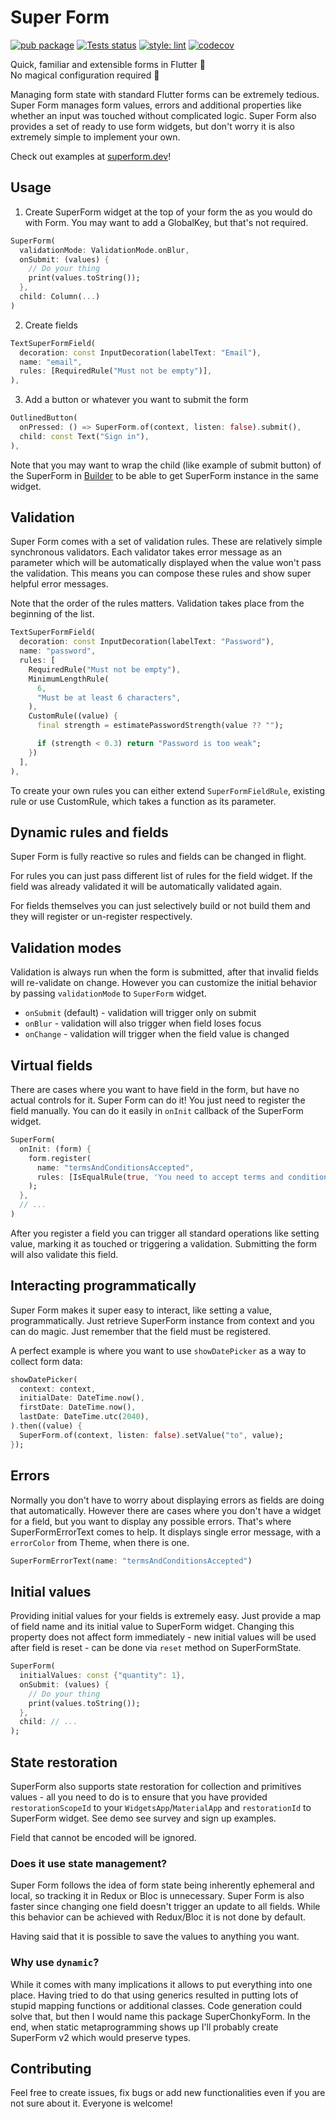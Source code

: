 # Super Form
[![pub package](https://img.shields.io/pub/v/super_form.svg)](https://pub.dartlang.org/packages/super_form)
[![Tests status](https://github.com/pr0gramista/super_form/workflows/Tests/badge.svg)](https://github.com/pr0gramista/super_form/actions)
[![style: lint](https://img.shields.io/badge/style-lint-4BC0F5.svg)](https://pub.dev/packages/lint)
[![codecov](https://codecov.io/gh/pr0gramista/super_form/branch/master/graph/badge.svg)](https://codecov.io/gh/pr0gramista/super_form)

Quick, familiar and extensible forms in Flutter 💪   
No magical configuration required 🎉

Managing form state with standard Flutter forms can be extremely tedious. Super Form manages form values, errors and additional properties like whether an input was touched without complicated logic. Super Form also provides a set of ready to use form widgets, but don't worry it is also extremely simple to implement your own.

Check out examples at [superform.dev](https://superform.dev)!

## Usage
1. Create SuperForm widget at the top of your form the as you would do with Form. You may want to add a GlobalKey, but that's not required.
```dart
SuperForm(
  validationMode: ValidationMode.onBlur,
  onSubmit: (values) {
    // Do your thing
    print(values.toString());
  },
  child: Column(...)
)
```
2. Create fields
```dart
TextSuperFormField(
  decoration: const InputDecoration(labelText: "Email"),
  name: "email",
  rules: [RequiredRule("Must not be empty")],
),
```
3. Add a button or whatever you want to submit the form
```dart
OutlinedButton(
  onPressed: () => SuperForm.of(context, listen: false).submit(),
  child: const Text("Sign in"),
),
```

Note that you may want to wrap the child (like example of submit button) of the SuperForm in [Builder](https://api.flutter.dev/flutter/widgets/Builder-class.html) to be able to get SuperForm instance in the same widget.

## Validation
Super Form comes with a set of validation rules. These are relatively simple synchronous validators. Each validator takes error message as an parameter which will be automatically displayed when the value won't pass the validation. This means you can compose these rules and show super helpful error messages.

Note that the order of the rules matters. Validation takes place from the beginning of the list.

```dart
TextSuperFormField(
  decoration: const InputDecoration(labelText: "Password"),
  name: "password",
  rules: [
    RequiredRule("Must not be empty"),
    MinimumLengthRule(
      6,
      "Must be at least 6 characters",
    ),
    CustomRule((value) {
      final strength = estimatePasswordStrength(value ?? "");

      if (strength < 0.3) return "Password is too weak";
    })
  ],
),
```
To create your own rules you can either extend `SuperFormFieldRule`, existing rule or use CustomRule, which takes a function as its parameter.

## Dynamic rules and fields
Super Form is fully reactive so rules and fields can be changed in flight. 

For rules you can just pass different list of rules for the field widget. If the field was already validated it will be automatically validated again.

For fields themselves you can just selectively build or not build them and they will register or un-register respectively.

## Validation modes
Validation is always run when the form is submitted, after that invalid fields will re-validate on change. However you can customize the initial behavior by passing `validationMode` to `SuperForm` widget.

- `onSubmit` (default) - validation will trigger only on submit
- `onBlur` - validation will also trigger when field loses focus
- `onChange` - validation will trigger when the field value is changed

## Virtual fields
There are cases where you want to have field in the form, but have no actual controls for it. Super Form can do it! You just need to register the field manually. You can do it easily in `onInit` callback of the SuperForm widget.
```dart
SuperForm(
  onInit: (form) {
    form.register(
      name: "termsAndConditionsAccepted",
      rules: [IsEqualRule(true, 'You need to accept terms and conditions')],
    );
  },
  // ...
)
```
After you register a field you can trigger all standard operations like setting value, marking it as touched or triggering a validation. Submitting the form will also validate this field.

## Interacting programmatically 
Super Form makes it super easy to interact, like setting a value, programmatically. Just retrieve SuperForm instance from context and you can do magic. Just remember that the field must be registered.

A perfect example is where you want to use `showDatePicker` as a way to collect form data: 
```dart
showDatePicker(
  context: context,
  initialDate: DateTime.now(),
  firstDate: DateTime.now(),
  lastDate: DateTime.utc(2040),
).then((value) {
  SuperForm.of(context, listen: false).setValue("to", value);
});
```

## Errors
Normally you don't have to worry about displaying errors as fields are doing that automatically. However there are cases where you don't have a widget for a field, but you want to display any possible errors. That's where SuperFormErrorText comes to help. It displays single error message, with a `errorColor` from Theme, when there is one.
```dart
SuperFormErrorText(name: "termsAndConditionsAccepted")
```

## Initial values
Providing initial values for your fields is extremely easy. Just provide a map of field name and its initial value to SuperForm widget. Changing this property does not affect form immediately - new initial values will be used after field is reset - can be done via `reset` method on SuperFormState.
```dart
SuperForm(
  initialValues: const {"quantity": 1},
  onSubmit: (values) {
    // Do your thing
    print(values.toString());
  },
  child: // ...
);
```

## State restoration
SuperForm also supports state restoration for collection and primitives values - all you need to do is to ensure that you have provided `restorationScopeId` to your `WidgetsApp`/`MaterialApp` and `restorationId` to SuperForm widget. See demo see survey and sign up examples.

Field that cannot be encoded will be ignored.

### Does it use state management?
Super Form follows the idea of form state being inherently ephemeral and local, so tracking it in Redux or Bloc is unnecessary. Super Form is also faster since changing one field doesn't trigger an update to all fields. While this behavior can be achieved with Redux/Bloc it is not done by default.

Having said that it is possible to save the values to anything you want.

### Why use `dynamic`?
While it comes with many implications it allows to put everything into one place. Having tried to do that using generics resulted in putting lots of stupid mapping functions or additional classes. Code generation could solve that, but then I would name this package SuperChonkyForm. In the end, when static metaprogramming shows up I'll probably create SuperForm v2 which would preserve types.

## Contributing
Feel free to create issues, fix bugs or add new functionalities even if you are not sure about it. Everyone is welcome!